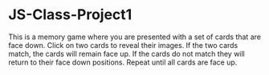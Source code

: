 # JS-Class-Project1
This is a memory game where you are presented with a set of cards that are face down. Click on two cards to reveal their images. If the two cards match, the cards will remain face up. If the cards do not match they will return to their face down positions. Repeat until all cards are face up. 
